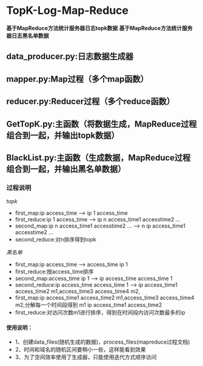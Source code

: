 # TopK-Log-Map-Reduce
**基于MapReduce方法统计服务器日志topk数据**
**基于MapReduce方法统计服务器日志黑名单数据**
## data_producer.py:日志数据生成器
## mapper.py:Map过程（多个map函数）
## reducer.py:Reducer过程（多个reduce函数）
## GetTopK.py:主函数（将数据生成，MapReduce过程组合到一起，并输出topk数据）
## BlackList.py:主函数（生成数据，MapReduce过程组合到一起，并输出黑名单数据）

### 过程说明
*topk*
* first_map:ip  access_time --> ip  1   access_time
* first_reduce:ip  1    access_time   -->  ip  n    access_time1 accesstime2 ...
* second_map:ip  n    access_time1 accesstime2 ...  --> n   ip  access_time1 accesstime2 ...
* second_reduce:对n排序得到topk

*黑名单*
* first_map:ip  access_time --> access_time ip  1
* first_reduce:按access_time排序
* second_map:access_time ip  1  --> ip  access_time access_time 1
* second_reduce:ip  access_time access_time 1   --> ip  access_time1 access_time2 m1,access_time3 access_time4 m2,
* first_map:ip  access_time1 access_time2 m1,access_time3 access_time4 m2,分解每一个时间段得到    m1  ip access_time1 access_time2
* first_reduce:对访问次数m1进行排序，得到在时间段内访问次数最多的ip


#### 使用说明：
* 1、创建data_files(随机生成的数据)，process_files(mapreduce过程文档)
* 2、时间和域名的随机区间要稍小一些，这样能看到效果
* 3、为了空间效率使用了生成器，只能使用迭代方式顺序访问